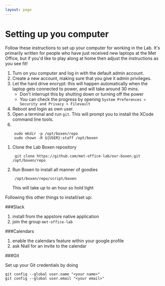 ```yaml
---
layout: page
---
```


Setting up you computer
=======================

Follow these instructions to set up your computer for working in the Lab. It's primarily written for people who have just received new laptops at the Met Office, but if you'd like to play along at home then adjust the instructions as you see fit!

1. Turn on you computer and log in with the default admin account.
1. Create a new account, making sure that you give it admin privileges.
1. Let the hard drive encrypt: this will happen automatically when the laptop gets connected to power, and will take around 30 mins.
	* Don't interrupt this by shutting down or turning off the power
	* You can check the progress by opening `System Preferences > Security and Privacy > Filevault`
1. Reboot and login as own user.
1. Open a terminal and run `git`. This will prompt you to install the XCode command line tools.
1.

        sudo mkdir -p /opt/boxen/repo
        sudo chown -R ${USER}:staff /opt/boxen
1. Clone the Lab Boxen repository

        git clone https://github.com/met-office-lab/our-boxen.git /opt/boxen/repo
1. Run Boxen to install all manner of goodies

        /opt/boxen/repo/script/boxen
   This will take up to an hour so hold tight

Following this other things to install/set up:

###Slack

1. install from the appstore native application
1. join the group `met-office-lab`

###Calendars

1. enable the calendars feature within your google profile
1. ask Niall for an invite to the calendar

###Git

Set up your Git credentials by doing

    git config --global user.name "<your name>"
    git config --global user.email "<your email>"